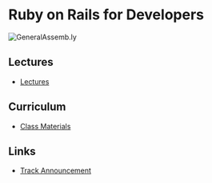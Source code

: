 Ruby on Rails for Developers
============================

![GeneralAssemb.ly](https://github.com/generalassembly/curriculum_RubyForDevs/raw/master/images/ga.png "GeneralAssemb.ly")

Lectures
--------

* [Lectures](curriculum_RubyForDevs/blob/master/lectures/README.md)

Curriculum
----------

* [Class Materials](curriculum_RubyForDevs/blob/master/class/README.md)

Links
-----

* [Track Announcement](https://generalassemb.ly/rubyonrails)

